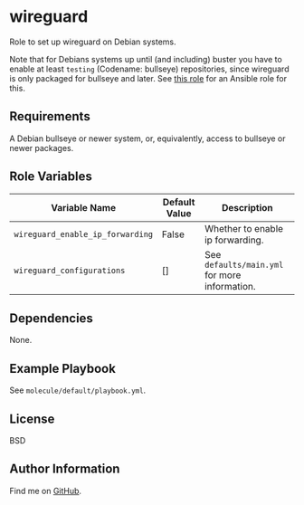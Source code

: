 wireguard
=========

Role to set up wireguard on Debian systems.

Note that for Debians systems up until (and including) buster you have to
enable at least `testing` (Codename: bullseye) repositories, since wireguard is
only packaged for bullseye and later. See [this
role](https://github.com/ThreeFx/apt) for an Ansible role for this.

Requirements
------------

A Debian bullseye or newer system, or, equivalently, access to bullseye or newer
packages.

Role Variables
--------------

| Variable Name | Default Value | Description |
--------------- |---------------|--------------
`wireguard_enable_ip_forwarding` | False | Whether to enable ip forwarding.
`wireguard_configurations` | [] | See `defaults/main.yml` for more information.

Dependencies
------------

None.

Example Playbook
----------------

See `molecule/default/playbook.yml`.

License
-------

BSD

Author Information
------------------

Find me on [GitHub](https://github.com/ThreeFx).
